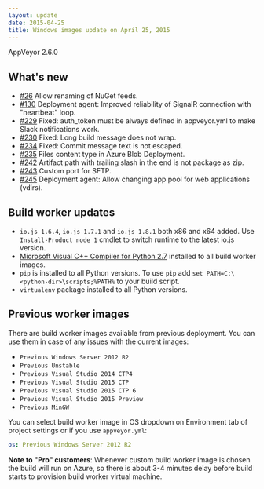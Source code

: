 ```yaml
---
layout: update
date: 2015-04-25
title: Windows images update on April 25, 2015
---
```


AppVeyor 2.6.0

## What's new

* [#26](https://github.com/appveyor/ci/issues/26) Allow renaming of NuGet feeds.
* [#130](https://github.com/appveyor/ci/issues/130) Deployment agent: Improved reliability of SignalR connection with "heartbeat" loop.
* [#229](https://github.com/appveyor/ci/issues/229) Fixed: auth_token must be always defined in appveyor.yml to make Slack notifications work.
* [#230](https://github.com/appveyor/ci/issues/230) Fixed: Long build message does not wrap.
* [#234](https://github.com/appveyor/ci/issues/234) Fixed: Commit message text is not escaped.
* [#235](https://github.com/appveyor/ci/issues/235) Files content type in Azure Blob Deployment.
* [#242](https://github.com/appveyor/ci/issues/242) Artifact path with trailing slash in the end is not package as zip.
* [#243](https://github.com/appveyor/ci/issues/243) Custom port for SFTP.
* [#245](https://github.com/appveyor/ci/issues/245) Deployment agent: Allow changing app pool for web applications (vdirs).

## Build worker updates

* `io.js 1.6.4`, `io.js 1.7.1` and `io.js 1.8.1` both x86 and x64 added. Use `Install-Product node 1` cmdlet to switch runtime to the latest io.js version.
* [Microsoft Visual C++ Compiler for Python 2.7](https://www.microsoft.com/en-us/download/details.aspx?id=44266) installed to all build worker images.
* `pip` is installed to all Python versions. To use `pip` add `set PATH=C:\<python-dir>\scripts;%PATH%` to your build script.
* `virtualenv` package installed to all Python versions.

## Previous worker images

There are build worker images available from previous deployment. You can use them in case of any issues with the current images:

* `Previous Windows Server 2012 R2`
* `Previous Unstable`
* `Previous Visual Studio 2014 CTP4`
* `Previous Visual Studio 2015 CTP`
* `Previous Visual Studio 2015 CTP 6`
* `Previous Visual Studio 2015 Preview`
* `Previous MinGW`

You can select build worker image in OS dropdown on Environment tab of project settings or if you use `appveyor.yml`:

```yaml
os: Previous Windows Server 2012 R2
```

**Note to "Pro" customers**: Whenever custom build worker image is chosen the build will run on Azure, so there is about 3-4 minutes delay before build starts to provision build worker virtual machine.
